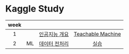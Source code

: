 # Kaggle Study
|week||||
|:---:|:---:|:---:|:---:|
|1||[인공지능 개요](https://github.com/Sejong-Kaggle-Study-3rd/Shin-minkyung/blob/main/note/week1.md)|[Teachable Machine]()| 
|2|ML|[데이터 전처리](https://github.com/Sejong-Kaggle-Study-3rd/Shin-minkyung/blob/main/note/week2.md)|[실습](https://github.com/Sejong-Kaggle-Study-3rd/Shin-minkyung/blob/main/code/%EB%8D%B0%EC%9D%B4%ED%84%B0%EC%A0%84%EC%B2%98%EB%A6%AC%20%EC%8B%A4%EC%8A%B5_%EC%88%98%EC%A0%95.ipynb)|
